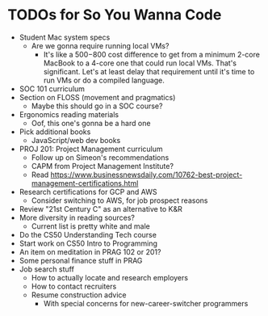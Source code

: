 # TODOs for So You Wanna Code

* Student Mac system specs
  * Are we gonna require running local VMs?
    * It's like a $500-$800 cost difference to get from a minimum 2-core MacBook to a 4-core one that could run local VMs. That's significant. Let's at least delay that requirement until it's time to run VMs or do a compiled language.
* SOC 101 curriculum
* Section on FLOSS (movement and pragmatics)
  * Maybe this should go in a SOC course?
* Ergonomics reading materials
  * Oof, this one's gonna be a hard one
* Pick additional books
  * JavaScript/web dev books
* PROJ 201: Project Management curriculum
  * Follow up on Simeon's recommendations
  * CAPM from Project Management Institute?
  * Read <https://www.businessnewsdaily.com/10762-best-project-management-certifications.html>
* Research certifications for GCP and AWS
  * Consider switching to AWS, for job prospect reasons
* Review "21st Century C" as an alternative to K&R
* More diversity in reading sources?
  * Current list is pretty white and male
* Do the CS50 Understanding Tech course
* Start work on CS50 Intro to Programming
* An item on meditation in PRAG 102 or 201?
* Some personal finance stuff in PRAG
* Job search stuff
  * How to actually locate and research employers
  * How to contact recruiters
  * Resume construction advice
    * With special concerns for new-career-switcher programmers
